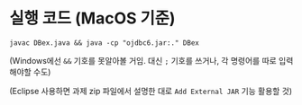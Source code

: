 # 실행 코드 (MacOS 기준)

```
javac DBex.java && java -cp "ojdbc6.jar:." DBex
```

(Windows에선 `&&` 기호를 못알아볼 거임. 대신 `;` 기호를 쓰거나, 각 명령어를 따로 입력해야할 수도)

(Eclipse 사용하면 과제 zip 파일에서 설명한 대로 `Add External JAR` 기능 활용할 것)
